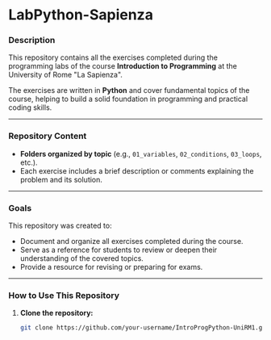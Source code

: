 # LabPython-Sapienza

### Description  
This repository contains all the exercises completed during the programming labs of the course **Introduction to Programming** at the University of Rome "La Sapienza".  

The exercises are written in **Python** and cover fundamental topics of the course, helping to build a solid foundation in programming and practical coding skills.

---

### Repository Content  
- **Folders organized by topic** (e.g., `01_variables`, `02_conditions`, `03_loops`, etc.).  
- Each exercise includes a brief description or comments explaining the problem and its solution.

---

### Goals  
This repository was created to:  
- Document and organize all exercises completed during the course.  
- Serve as a reference for students to review or deepen their understanding of the covered topics.  
- Provide a resource for revising or preparing for exams.  

---

### How to Use This Repository  
1. **Clone the repository:**  
   ```bash
   git clone https://github.com/your-username/IntroProgPython-UniRM1.git
